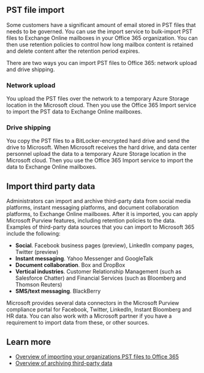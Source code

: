 ## PST file import

Some customers have a significant amount of email stored in PST files that needs to be governed. You can use the import service to bulk-import PST files to Exchange Online mailboxes in your Office 365 organization. You can then use retention policies to control how long mailbox content is retained and delete content after the retention period expires.

There are two ways you can import PST files to Office 365: network upload and drive shipping.

### Network upload

You upload the PST files over the network to a temporary Azure Storage location in the Microsoft cloud. Then you use the Office 365 Import service to import the PST data to Exchange Online mailboxes.

### Drive shipping

You copy the PST files to a BitLocker-encrypted hard drive and send the drive to Microsoft. When Microsoft receives the hard drive, and data center personnel upload the data to a temporary Azure Storage location in the Microsoft cloud. Then you use the Office 365 Import service to import the data to Exchange Online mailboxes.

## Import third party data

Administrators can import and archive third-party data from social media platforms, instant messaging platforms, and document collaboration platforms, to Exchange Online mailboxes. After it is imported, you can apply Microsoft Purview features, including retention policies to the data. Examples of third-party data sources that you can import to Microsoft 365 include the following:

- **Social**. Facebook business pages (preview), LinkedIn company pages, Twitter (preview)
- **Instant messaging**. Yahoo Messenger and GoogleTalk
- **Document collaboration**. Box and DropBox
- **Vertical industries**. Customer Relationship Management (such as Salesforce Chatter) and Financial Services (such as Bloomberg and Thomson Reuters)
- **SMS/text messaging**. BlackBerry

Microsoft provides several data connectors in the Microsoft Purview compliance portal for Facebook, Twitter, LinkedIn, Instant Bloomberg and HR data. You can also work with a Microsoft partner if you have a requirement to import data from these, or other sources.

## Learn more

- [Overview of importing your organizations PST files to Office 365](/microsoft-365/compliance/importing-pst-files-to-office-365?azure-portal=true)
- [Overview of archiving third-party data](/microsoft-365/compliance/archiving-third-party-data?azure-portal=true)
